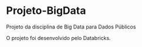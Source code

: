 # Projeto-BigData
Projeto da disciplina de Big Data para Dados Públicos

O projeto foi desenvolvido pelo Databricks.
